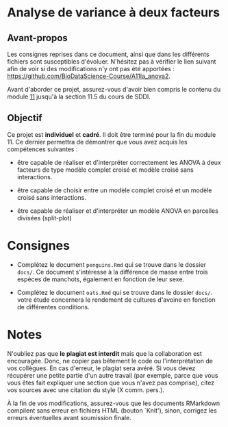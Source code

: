 # Analyse de variance à deux facteurs

## Avant-propos

Les consignes reprises dans ce document, ainsi que dans les différents fichiers sont susceptibles d'évoluer. N'hésitez pas à vérifier le lien suivant afin de voir si des modifications n'y ont pas été apportées : <https://github.com/BioDataScience-Course/A11Ia_anova2>.

Avant d'aborder ce projet, assurez-vous d'avoir bien compris le contenu du module [11](https://wp.sciviews.org/sdd-umons/?iframe=wp.sciviews.org/sdd-umons-2021/variance2.html) jusqu'à la section 11.5 du cours de SDDI.


## Objectif

Ce projet est **individuel** et **cadré**. Il doit être terminé pour la fin du module 11. Ce dernier permettra de démontrer que vous avez acquis les compétences suivantes :

- être capable de réaliser et d'interpréter correctement les ANOVA à deux facteurs de type modèle complet croisé et modèle croisé sans interactions. 

- être capable de choisir entre un modèle complet croisé et un modèle croisé sans interactions.

- être capable de réaliser et d'interpréter un modèle ANOVA en parcelles divisées (split-plot)

# Consignes

- Complétez le document `penguins.Rmd` qui se trouve dans le dossier `docs/`. Ce document s'intéresse à la différence de masse entre trois espèces de manchots, également en fonction de leur sexe.

- Complétez le document `oats.Rmd` qui se trouve dans le dossier `docs/`. votre étude concernera le rendement de cultures d'avoine en fonction de différentes conditions. 

# Notes

N'oubliez pas que **le plagiat est interdit** mais que la collaboration est encouragée. Donc, ne copier pas bêtement le code ou l'interprétation de vos collègues. En cas d'erreur, le plagiat sera avéré. Si vous devez récupérer une petite partie d'un autre travail (par exemple, parce que vous vous êtes fait expliquer une section que vous n'avez pas comprise), citez vos sources avec une citation du style (X comm. pers.).

À la fin de vos modifications, assurez-vous que les documents RMarkdown compilent sans erreur en fichiers HTML (bouton `Knit'), sinon, corrigez les erreurs éventuelles avant soumission finale.
